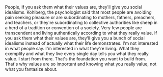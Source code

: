  People, if you ask them what their values are, they'll give you social idealisms. Kohlberg, the psychologist said that most people are avoiding pain seeking pleasure or are subordinating to mothers, fathers, preachers, and teachers, or they're subordinating to collective authorities like sheep in a herd of a tradition or convention of a society. Very few people are transcendent and living authentically according to what they really value. If you ask them what their values are, they'll give you a bunch of social idealisms instead of actually what their life demonstrates. I'm not interested in what people say. I'm interested in what they're living. What they exemplify and what they live every single day tells you what they really value. I start from there. That's the foundation you want to build from. That's why values are so important and knowing what you really value, not what you fantasize about.